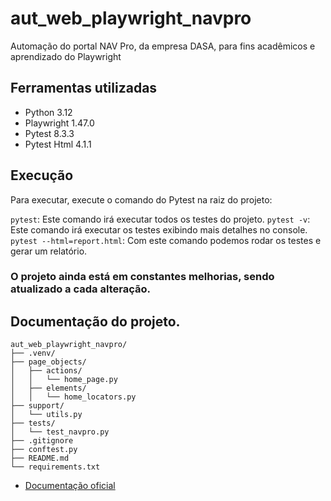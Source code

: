 # aut_web_playwright_navpro

<p>Automação do portal NAV Pro, da empresa DASA, para fins acadêmicos e aprendizado do Playwright</p>

## Ferramentas utilizadas

- Python 3.12
- Playwright 1.47.0
- Pytest 8.3.3
- Pytest Html 4.1.1

## Execução
Para executar, execute o comando do Pytest na raiz do projeto:

`pytest`: Este comando irá executar todos os testes do projeto.
`pytest -v`: Este comando irá executar os testes exibindo mais detalhes no console.
`pytest --html=report.html`: Com este comando podemos rodar os testes e gerar um relatório.


### O projeto ainda está em constantes melhorias, sendo atualizado a cada alteração.


## Documentação do projeto.
````
aut_web_playwright_navpro/
├── .venv/
├── page_objects/
│   ├── actions/
│   │   └── home_page.py
│   ├── elements/
│   │   └── home_locators.py
├── support/
│   └── utils.py
├── tests/
│   └── test_navpro.py
├── .gitignore
├── conftest.py
├── README.md
└── requirements.txt
````

- [Documentação oficial](https://playwright.dev/python/)